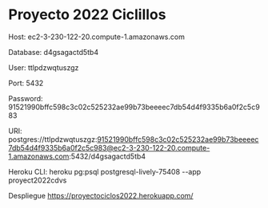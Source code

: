 # Proyecto 2022 Ciclillos

Host: ec2-3-230-122-20.compute-1.amazonaws.com

Database: d4gsagactd5tb4

User: ttlpdzwqtuszgz

Port: 5432

Password: 91521990bffc598c3c02c525232ae99b73beeeec7db54d4f9335b6a0f2c5c983

URI: postgres://ttlpdzwqtuszgz:91521990bffc598c3c02c525232ae99b73beeeec7db54d4f9335b6a0f2c5c983@ec2-3-230-122-20.compute-1.amazonaws.com:5432/d4gsagactd5tb4

Heroku CLI: heroku pg:psql postgresql-lively-75408 --app proyect2022cdvs

Despliegue https://proyectociclos2022.herokuapp.com/
